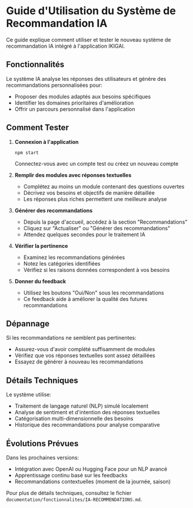 # Guide d'Utilisation du Système de Recommandation IA

Ce guide explique comment utiliser et tester le nouveau système de recommandation IA intégré à l'application IKIGAI.

## Fonctionnalités

Le système IA analyse les réponses des utilisateurs et génère des recommandations personnalisées pour:
- Proposer des modules adaptés aux besoins spécifiques
- Identifier les domaines prioritaires d'amélioration
- Offrir un parcours personnalisé dans l'application

## Comment Tester

1. **Connexion à l'application**
   ```
   npm start
   ```
   Connectez-vous avec un compte test ou créez un nouveau compte

2. **Remplir des modules avec réponses textuelles**
   - Complétez au moins un module contenant des questions ouvertes
   - Décrivez vos besoins et objectifs de manière détaillée
   - Les réponses plus riches permettent une meilleure analyse

3. **Générer des recommandations**
   - Depuis la page d'accueil, accédez à la section "Recommandations"
   - Cliquez sur "Actualiser" ou "Générer des recommandations"
   - Attendez quelques secondes pour le traitement IA

4. **Vérifier la pertinence**
   - Examinez les recommandations générées
   - Notez les catégories identifiées
   - Vérifiez si les raisons données correspondent à vos besoins

5. **Donner du feedback**
   - Utilisez les boutons "Oui/Non" sous les recommandations
   - Ce feedback aide à améliorer la qualité des futures recommandations

## Dépannage

Si les recommandations ne semblent pas pertinentes:
- Assurez-vous d'avoir complété suffisamment de modules
- Vérifiez que vos réponses textuelles sont assez détaillées
- Essayez de générer à nouveau les recommandations

## Détails Techniques

Le système utilise:
- Traitement de langage naturel (NLP) simulé localement
- Analyse de sentiment et d'intention des réponses textuelles
- Catégorisation multi-dimensionnelle des besoins
- Historique des recommandations pour analyse comparative

## Évolutions Prévues

Dans les prochaines versions:
- Intégration avec OpenAI ou Hugging Face pour un NLP avancé
- Apprentissage continu basé sur les feedbacks
- Recommandations contextuelles (moment de la journée, saison)

Pour plus de détails techniques, consultez le fichier `documentation/fonctionnalites/IA-RECOMMENDATIONS.md`.